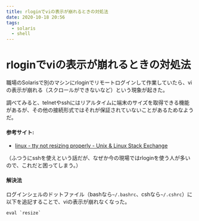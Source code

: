 ```yaml
---
title: rloginでviの表示が崩れるときの対処法
date: 2020-10-18 20:56
tags:
  - solaris
  - shell
---
```

# rloginでviの表示が崩れるときの対処法

職場のSolarisで別のマシンにrloginでリモートログインして作業していたら、viの表示が崩れる（スクロールができないなど）という現象が起きた。

調べてみると、telnetやsshにはリアルタイムに端末のサイズを取得できる機能があるが、その他の接続形式ではそれが保証されていないことがあるためなようだ。

#### 参考サイト:
- [linux \- tty not resizing properly \- Unix & Linux Stack Exchange](https://unix.stackexchange.com/questions/122626/tty-not-resizing-properly)

（ふつうにsshを使えという話だが、なぜか今の現場ではrloginを使う人が多いので、これだと困ってしまう。）

#### 解決法

ログインシェルのドットファイル（bashなら`~/.bashrc`、cshなら`~/.cshrc`）に以下を追記することで、viの表示が崩れなくなった。

```
eval `resize`
```


